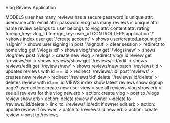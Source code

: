 Vlog Review Application

MODELS
    user
        has many reviews
        has a secure password
        is unique
            attr: username
            attr: email
            attr: password
    vlog
        has many reviews
        is unique
            attr: name
    review
        belongs to user
        belongs to vlog
            attr: content
            attr: rating
            foreign_key: vlog_id
            foreign_key: user_id
CONTROLLERS
    application
        '/'
            >shows index
    user
        get '/create account'
            > shows user/created_acount
        get '/signin'
            > shows user signing in
        post '/signout'
            > clear session
            > redirect to home
    vlog
        get '/vlogs/:id'
            > shows vlog/show
        get '/vlogs/new'
            > shows vlog/new
        post '/vlogs
            > create new vlog
            > redirect vlog/:id
    review
        get '/reviews/:id'
            > shows reviews/show
        get '/reviews/:id/edit'
            > shows reviews/edit
        get '/reviews/new'
            > shows reviews/new
        patch '/reviews/:id
            > updates reviews with id == :id
            > redirect '/reviews/:id'
        post 'reviews'
            > creates new review
            > redirect '/reviews/:id'
        delete '/reviews/:id/delete'
            > deletes review with id == :id
VIEWS
    index 
        show latest reviews
        show signup page?
    user
        action: create new user
        view > see all reviews
    vlog
        show.erb > see all reviews for this vlog
        new.erb > action: create vlog > post to  /vlogs
    review
        show.erb > action: delete review if owner > delete to /reviews/:id/delete
            > link_to: /reviews/:id/edit if owner
        edit.erb > action: update review if ownwer > patch to /reviews/:id
        new.erb > action: create review > post to /reviews

      